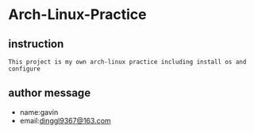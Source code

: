 # Arch-Linux-Practice
## instruction 
    This project is my own arch-linux practice including install os and configure 
## author message
- name:gavin
- email:dinggl9367@163.com
